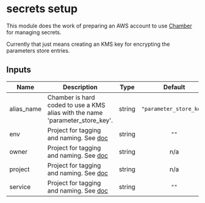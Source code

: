 # secrets setup

This module does the work of preparing an AWS account to use [Chamber](https://github.com/segmentio/chamber) for managing secrets.

Currently that just means creating an KMS key for encrypting the parameters store entries.


<!-- START -->
## Inputs

| Name | Description | Type | Default | Required |
|------|-------------|:----:|:-----:|:-----:|
| alias\_name | Chamber is hard coded to use a KMS alias with the name 'parameter_store_key'. | string | `"parameter_store_key"` | no |
| env | Project for tagging and naming. See [doc](../README.md#consistent-tagging) | string | `""` | no |
| owner | Project for tagging and naming. See [doc](../README.md#consistent-tagging) | string | n/a | yes |
| project | Project for tagging and naming. See [doc](../README.md#consistent-tagging) | string | n/a | yes |
| service | Project for tagging and naming. See [doc](../README.md#consistent-tagging) | string | `""` | no |

<!-- END -->
